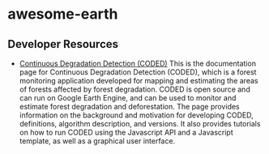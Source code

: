 # awesome-earth


## Developer Resources 

- [Continuous Degradation Detection (CODED)](https://coded.readthedocs.io/en/latest/#continuous-degradation-detection-coded)
This is the documentation page for Continuous Degradation Detection (CODED), which is a forest monitoring application developed for mapping and estimating the areas of forests affected by forest degradation. CODED is open source and can run on Google Earth Engine, and can be used to monitor and estimate forest degradation and deforestation. The page provides information on the background and motivation for developing CODED, definitions, algorithm description, and versions. It also provides tutorials on how to run CODED using the Javascript API and a Javascript template, as well as a graphical user interface.
